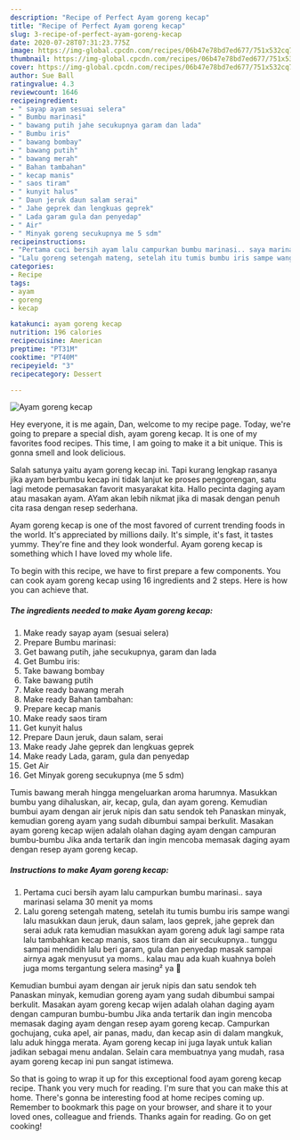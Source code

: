 ```yaml
---
description: "Recipe of Perfect Ayam goreng kecap"
title: "Recipe of Perfect Ayam goreng kecap"
slug: 3-recipe-of-perfect-ayam-goreng-kecap
date: 2020-07-28T07:31:23.775Z
image: https://img-global.cpcdn.com/recipes/06b47e78bd7ed677/751x532cq70/ayam-goreng-kecap-foto-resep-utama.jpg
thumbnail: https://img-global.cpcdn.com/recipes/06b47e78bd7ed677/751x532cq70/ayam-goreng-kecap-foto-resep-utama.jpg
cover: https://img-global.cpcdn.com/recipes/06b47e78bd7ed677/751x532cq70/ayam-goreng-kecap-foto-resep-utama.jpg
author: Sue Ball
ratingvalue: 4.3
reviewcount: 1646
recipeingredient:
- " sayap ayam sesuai selera"
- " Bumbu marinasi"
- " bawang putih jahe secukupnya garam dan lada"
- " Bumbu iris"
- " bawang bombay"
- " bawang putih"
- " bawang merah"
- " Bahan tambahan"
- " kecap manis"
- " saos tiram"
- " kunyit halus"
- " Daun jeruk daun salam serai"
- " Jahe geprek dan lengkuas geprek"
- " Lada garam gula dan penyedap"
- " Air"
- " Minyak goreng secukupnya me 5 sdm"
recipeinstructions:
- "Pertama cuci bersih ayam lalu campurkan bumbu marinasi.. saya marinasi selama 30 menit ya moms"
- "Lalu goreng setengah mateng, setelah itu tumis bumbu iris sampe wangi lalu masukkan daun jeruk, daun salam, laos geprek, jahe geprek dan serai aduk rata kemudian masukkan ayam goreng aduk lagi sampe rata lalu tambahkan kecap manis, saos tiram dan air secukupnya.. tunggu sampai mendidih lalu beri garam, gula dan penyedap masak sampai airnya agak menyusut ya moms.. kalau mau ada kuah kuahnya boleh juga moms tergantung selera masing² ya 🤗"
categories:
- Recipe
tags:
- ayam
- goreng
- kecap

katakunci: ayam goreng kecap 
nutrition: 196 calories
recipecuisine: American
preptime: "PT31M"
cooktime: "PT40M"
recipeyield: "3"
recipecategory: Dessert

---
```



![Ayam goreng kecap](https://img-global.cpcdn.com/recipes/06b47e78bd7ed677/751x532cq70/ayam-goreng-kecap-foto-resep-utama.jpg)

Hey everyone, it is me again, Dan, welcome to my recipe page. Today, we're going to prepare a special dish, ayam goreng kecap. It is one of my favorites food recipes. This time, I am going to make it a bit unique. This is gonna smell and look delicious.

Salah satunya yaitu ayam goreng kecap ini. Tapi kurang lengkap rasanya jika ayam berbumbu kecap ini tidak lanjut ke proses penggorengan, satu lagi metode pemasakan favorit masyarakat kita. Hallo pecinta daging ayam atau masakan ayam. AYam akan lebih nikmat jika di masak dengan penuh cita rasa dengan resep sederhana.

Ayam goreng kecap is one of the most favored of current trending foods in the world. It's appreciated by millions daily. It's simple, it's fast, it tastes yummy. They're fine and they look wonderful. Ayam goreng kecap is something which I have loved my whole life.


To begin with this recipe, we have to first prepare a few components. You can cook ayam goreng kecap using 16 ingredients and 2 steps. Here is how you can achieve that.

<!--inarticleads1-->

##### The ingredients needed to make Ayam goreng kecap:

1. Make ready  sayap ayam (sesuai selera)
1. Prepare  Bumbu marinasi:
1. Get  bawang putih, jahe secukupnya, garam dan lada
1. Get  Bumbu iris:
1. Take  bawang bombay
1. Take  bawang putih
1. Make ready  bawang merah
1. Make ready  Bahan tambahan:
1. Prepare  kecap manis
1. Make ready  saos tiram
1. Get  kunyit halus
1. Prepare  Daun jeruk, daun salam, serai
1. Make ready  Jahe geprek dan lengkuas geprek
1. Make ready  Lada, garam, gula dan penyedap
1. Get  Air
1. Get  Minyak goreng secukupnya (me 5 sdm)


Tumis bawang merah hingga mengeluarkan aroma harumnya. Masukkan bumbu yang dihaluskan, air, kecap, gula, dan ayam goreng. Kemudian bumbui ayam dengan air jeruk nipis dan satu sendok teh Panaskan minyak, kemudian goreng ayam yang sudah dibumbui sampai berkulit. Masakan ayam goreng kecap wijen adalah olahan daging ayam dengan campuran bumbu-bumbu Jika anda tertarik dan ingin mencoba memasak daging ayam dengan resep ayam goreng kecap. 

<!--inarticleads2-->

##### Instructions to make Ayam goreng kecap:

1. Pertama cuci bersih ayam lalu campurkan bumbu marinasi.. saya marinasi selama 30 menit ya moms
1. Lalu goreng setengah mateng, setelah itu tumis bumbu iris sampe wangi lalu masukkan daun jeruk, daun salam, laos geprek, jahe geprek dan serai aduk rata kemudian masukkan ayam goreng aduk lagi sampe rata lalu tambahkan kecap manis, saos tiram dan air secukupnya.. tunggu sampai mendidih lalu beri garam, gula dan penyedap masak sampai airnya agak menyusut ya moms.. kalau mau ada kuah kuahnya boleh juga moms tergantung selera masing² ya 🤗


Kemudian bumbui ayam dengan air jeruk nipis dan satu sendok teh Panaskan minyak, kemudian goreng ayam yang sudah dibumbui sampai berkulit. Masakan ayam goreng kecap wijen adalah olahan daging ayam dengan campuran bumbu-bumbu Jika anda tertarik dan ingin mencoba memasak daging ayam dengan resep ayam goreng kecap. Campurkan gochujang, cuka apel, air panas, madu, dan kecap asin di dalam mangkuk, lalu aduk hingga merata. Ayam goreng kecap ini juga layak untuk kalian jadikan sebagai menu andalan. Selain cara membuatnya yang mudah, rasa ayam goreng kecap ini pun sangat istimewa. 

So that is going to wrap it up for this exceptional food ayam goreng kecap recipe. Thank you very much for reading. I'm sure that you can make this at home. There's gonna be interesting food at home recipes coming up. Remember to bookmark this page on your browser, and share it to your loved ones, colleague and friends. Thanks again for reading. Go on get cooking!
